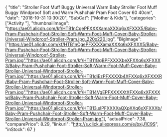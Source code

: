 {
	"title": "Stroller Foot Muff Buggy Universal Warm Baby Stroller Foot Muff Buggy Windproof Soft and Warm Pushchair Pram Foot Cover 60 40cm",
	"date": "2018-10-31 10:30:20",
	"SubCat": ["Mother & Kids"],
	"categories": ["Activity "],
	"thumbnailImage": "https://ae01.alicdn.com/kf/HTB1nCgePFXXXXamaXXXq6xXFXXX5/Baby-Pram-Pushchair-Foot-Stroller-Soft-Warm-Foot-Muff-Cover-Baby-Stroller-Universal-Windproof-Stroller-Pram.jpg_220x220.jpg",
	"BigImage": ["https://ae01.alicdn.com/kf/HTB1nCgePFXXXXamaXXXq6xXFXXX5/Baby-Pram-Pushchair-Foot-Stroller-Soft-Warm-Foot-Muff-Cover-Baby-Stroller-Universal-Windproof-Stroller-Pram.jpg","https://ae01.alicdn.com/kf/HTB11GgBPFXXXXbeXFXXq6xXFXXX3/Baby-Pram-Pushchair-Foot-Stroller-Soft-Warm-Foot-Muff-Cover-Baby-Stroller-Universal-Windproof-Stroller-Pram.jpg","https://ae01.alicdn.com/kf/HTB1diEzPFXXXXb4XFXXq6xXFXXXR/Baby-Pram-Pushchair-Foot-Stroller-Soft-Warm-Foot-Muff-Cover-Baby-Stroller-Universal-Windproof-Stroller-Pram.jpg","https://ae01.alicdn.com/kf/HTB14VgEPFXXXXXtXFXXq6xXFXXXw/Baby-Pram-Pushchair-Foot-Stroller-Soft-Warm-Foot-Muff-Cover-Baby-Stroller-Universal-Windproof-Stroller-Pram.jpg","https://ae01.alicdn.com/kf/HTB13.sIPFXXXXaQXpXXq6xXFXXXb/Baby-Pram-Pushchair-Foot-Stroller-Soft-Warm-Foot-Muff-Cover-Baby-Stroller-Universal-Windproof-Stroller-Pram.jpg"],
	"actualPrice": 7.38,
	"comparePrice": 8.29,
	"linkurl": "http://s.click.aliexpress.com/e/bxjJ1C9S",
	"inStock": 67
}
